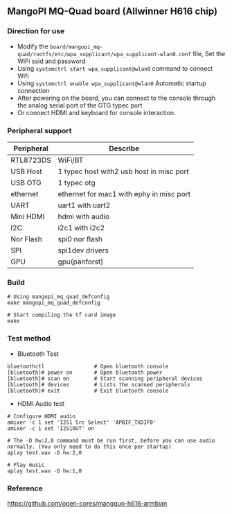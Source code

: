## MangoPI MQ-Quad board (Allwinner H616 chip)

### Direction for use
- Modify the `board/mangopi_mq-quad/rootfs/etc/wpa_supplicant/wpa_supplicant-wlan0.conf` file, Set the WiFi ssid and password
- Using `systemctrl start wpa_supplicant@wlan0` command to connect Wifi
- Using `systemctrl enable wpa_supplicant@wlan0` Automatic startup connection
- After powering on the board, you can connect to the console through the analog serial port of the OTG typec port
- Or connect HDMI and keyboard for console interaction.

### Peripheral support
| **Peripheral** |               **Describe**               |
|----------------|------------------------------------------|
|   RTL8723DS    | WiFi/BT                                  |
|   USB Host     | 1 typec host with2 usb host in misc port |
|   USB OTG      | 1 typec otg                              |
|   ethernet     | ethernet for mac1 with ephy in misc port |
|     UART       | uart1 with uart2                         |
|  Mini HDMI     | hdmi with audio                          |
|      I2C       | i2c1 with i2c2                           |
|  Nor Flash     | spi0 nor flash                           |
|      SPI       | spi1dev drivers                          |
|      GPU       | gpu(panforst)                            |

### Build
```
# Using mangopi_mq_quad_defconfig
make mangopi_mq_quad_defconfig

# Start compiling the tf card image
make
```

### Test method
- Bluetooth Test
```
bluetoothctl                # Open bluetooth console
[bluetooth]# power on       # Open bluetooth power
[bluetooth]# scan on        # Start scanning peripheral devices
[bluetooth]# devices        # Lists the scanned peripherals
[bluetooth]# exit           # Exit bluetooth console
```
- HDMI Audio test
```
# Configure HDMI audio
amixer -c 1 set 'I2S1 Src Select' 'APBIF_TXDIF0'
amixer -c 1 set 'I2S1OUT' on

# The -D hw:2,0 command must be run first, before you can use audio normally. (You only need to do this once per startup)
aplay test.wav -D hw:2,0

# Play music
aplay test.wav -D hw:1,0
```

### Reference
https://github.com/open-cores/mangguo-h616-armbian
